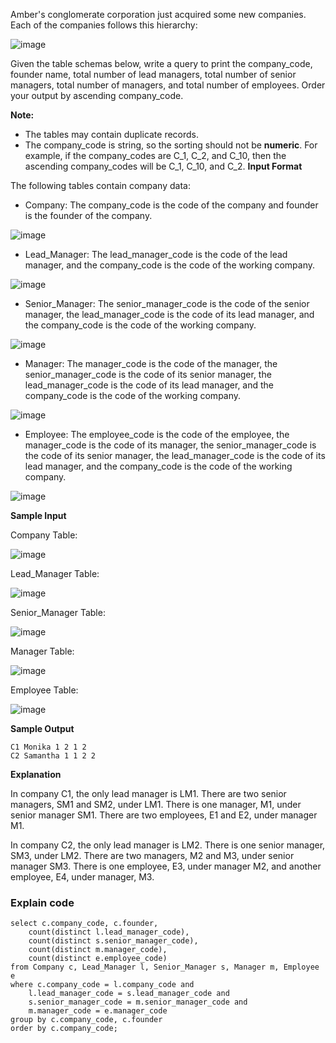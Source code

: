 Amber's conglomerate corporation just acquired some new companies. Each of the companies follows this hierarchy:

![image](https://s3.amazonaws.com/hr-challenge-images/19505/1458531031-249df3ae87-ScreenShot2016-03-21at8.59.56AM.png)

Given the table schemas below, write a query to print the company_code, founder name, total number of lead managers, total number of senior managers, total number of managers, and total number of employees. Order your output by ascending company_code.

**Note:**

* The tables may contain duplicate records.
* The company_code is string, so the sorting should not be **numeric**. For example, if the company_codes are C_1, C_2, and C_10, then the ascending company_codes will be C_1, C_10, and C_2.
**Input Format**

The following tables contain company data:

* Company: The company_code is the code of the company and founder is the founder of the company.

![image](https://s3.amazonaws.com/hr-challenge-images/19505/1458531125-deb0a57ae1-ScreenShot2016-03-21at8.50.04AM.png)

* Lead_Manager: The lead_manager_code is the code of the lead manager, and the company_code is the code of the working company.

![image](https://s3.amazonaws.com/hr-challenge-images/19505/1458534960-2c6d764e3c-ScreenShot2016-03-21at8.50.12AM.png)

* Senior_Manager: The senior_manager_code is the code of the senior manager, the lead_manager_code is the code of its lead manager, and the company_code is the code of the working company.

![image](https://s3.amazonaws.com/hr-challenge-images/19505/1458534973-6548194998-ScreenShot2016-03-21at8.50.21AM.png)

* Manager: The manager_code is the code of the manager, the senior_manager_code is the code of its senior manager, the lead_manager_code is the code of its lead manager, and the company_code is the code of the working company.

![image](https://s3.amazonaws.com/hr-challenge-images/19505/1458534988-7fc0af46ce-ScreenShot2016-03-21at8.50.29AM.png)

* Employee: The employee_code is the code of the employee, the manager_code is the code of its manager, the senior_manager_code is the code of its senior manager, the lead_manager_code is the code of its lead manager, and the company_code is the code of the working company.

![image](https://s3.amazonaws.com/hr-challenge-images/19505/1458535002-d47f63cbb4-ScreenShot2016-03-21at8.50.41AM.png)

**Sample Input**

Company Table:

![image](https://s3.amazonaws.com/hr-challenge-images/19505/1458535049-2a207c44b3-ScreenShot2016-03-21at8.50.52AM.png)

Lead_Manager Table:

![image](https://s3.amazonaws.com/hr-challenge-images/19505/1458535073-919107f639-ScreenShot2016-03-21at8.51.03AM.png)

Senior_Manager Table:

![image](https://s3.amazonaws.com/hr-challenge-images/19505/1458535111-b1c48335b3-ScreenShot2016-03-21at8.51.15AM.png)

Manager Table:

![image](https://s3.amazonaws.com/hr-challenge-images/19505/1458535122-888f4bf340-ScreenShot2016-03-21at8.51.26AM.png)

Employee Table:

![image](https://s3.amazonaws.com/hr-challenge-images/19505/1458535134-878767e0d9-ScreenShot2016-03-21at8.51.52AM.png)

**Sample Output**
```
C1 Monika 1 2 1 2
C2 Samantha 1 1 2 2
```
**Explanation**

In company C1, the only lead manager is LM1. There are two senior managers, SM1 and SM2, under LM1. There is one manager, M1, under senior manager SM1. There are two employees, E1 and E2, under manager M1.

In company C2, the only lead manager is LM2. There is one senior manager, SM3, under LM2. There are two managers, M2 and M3, under senior manager SM3. There is one employee, E3, under manager M2, and another employee, E4, under manager, M3.

### Explain code
```
select c.company_code, c.founder, 
    count(distinct l.lead_manager_code), 
    count(distinct s.senior_manager_code), 
    count(distinct m.manager_code),
    count(distinct e.employee_code) 
from Company c, Lead_Manager l, Senior_Manager s, Manager m, Employee e
where c.company_code = l.company_code and 
    l.lead_manager_code = s.lead_manager_code and
    s.senior_manager_code = m.senior_manager_code and
    m.manager_code = e.manager_code
group by c.company_code, c.founder
order by c.company_code;
```
